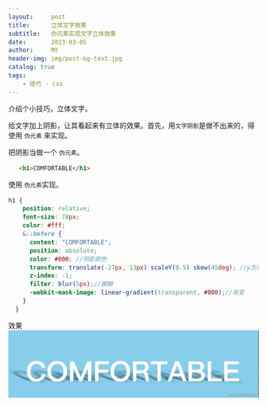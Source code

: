```yaml
---
layout:     post
title:      立体文字效果
subtitle:   伪元素实现文字立体效果
date:       2023-03-05
author:     MY
header-img: img/post-bg-text.jpg
catalog: true
tags:
    - 技巧 - css
---
```


介绍个小技巧，立体文字。

给文字加上阴影，让其看起来有立体的效果。首先，用`文字阴影`是做不出来的，得使用 `伪元素` 来实现。

把阴影当做一个 `伪元素`。

```html
   <h1>COMFORTABLE</h1>
```

使用 `伪元素`实现。
```scss
h1 {
    position: relative;
    font-size: 78px;
    color: #fff;
    &::before {
      content: "COMFORTABLE";
      position: absolute;
      color: #000; //阴影颜色
      transform: translate(-27px, 13px) scaleY(0.5) skew(45deg); //y方向缩短 倾斜45度
      z-index: -1;
      filter: blur(5px);//模糊
      -webkit-mask-image: linear-gradient(transparent, #000);//渐变
    }
  }

```

效果
![alt text](/img/text.jpg)